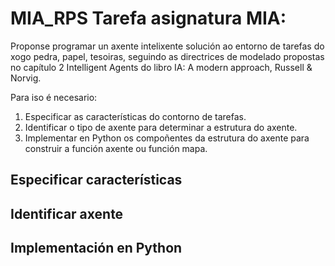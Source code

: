 # MIA_RPS Tarefa asignatura MIA:

Proponse programar un axente intelixente solución ao entorno de tarefas do xogo pedra, papel, tesoiras, seguindo as directrices de modelado propostas no capítulo 2 Intelligent Agents do libro IA: A modern approach, Russell & Norvig.

Para iso é necesario: 
1. Especificar as características do contorno de tarefas. 
2. Identificar o tipo de axente para determinar a estrutura do axente.
3. Implementar en Python os compoñentes da estrutura do axente para construir a función axente ou función mapa.

## Especificar características

## Identificar axente

## Implementación en Python
